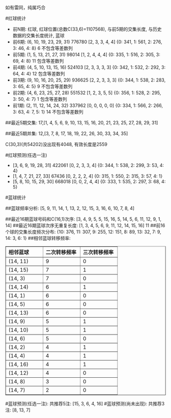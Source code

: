 <!-- 
.. title: 双色球2011106期(2011-09-11)数据分析报告
.. slug: slott-2011106-2011-09-11-report
.. date: 2011-09-12 08:00:00 UTC+08:00
.. tags: Lottery
.. link: 
.. description: 
.. type: text
-->

如有雷同，纯属巧合

<!-- TEASER_END-->

#红球统计

- 前N期: 红球, 红球位置(总数C(33,6)=1107568), 与前5期的交集长度, 与历史数据的交集长度统计, 蓝球
- 前6期: (6, 10, 19, 23, 29, 31) 776780 [2, 3, 3, 4, 4] {0: 341, 1: 561, 2: 276, 3: 46, 4: 8} 6 不包含等差数列
- 前5期: (1, 5, 13, 21, 27, 31) 98014 [1, 2, 4, 4, 4] {0: 335, 1: 516, 2: 305, 3: 69, 4: 8} 11 包含等差数列
- 前4期: (4, 5, 10, 13, 15, 16) 524103 [2, 3, 3, 3, 3] {0: 342, 1: 532, 2: 292, 3: 64, 4: 4} 12 包含等差数列
- 前3期: (9, 10, 16, 20, 25, 29) 936625 [2, 2, 3, 3, 3] {0: 344, 1: 538, 2: 283, 3: 65, 4: 5} 9 不包含等差数列
- 前2期: (4, 6, 23, 25, 27, 28) 551532 [1, 2, 3, 5, 5] {0: 356, 1: 528, 2: 295, 3: 50, 4: 7} 1 包含等差数列
- 前1期: (2, 11, 12, 14, 24, 32) 337962 [0, 0, 0, 0, 0] {0: 334, 1: 566, 2: 266, 3: 63, 4: 7, 5: 1} 14 不包含等差数列

##最近5期交集:
17,[1, 4, 5, 6, 9, 10, 13, 15, 16, 20, 21, 23, 25, 27, 28, 29, 31]

##最近5期并集:
12,[3, 7, 8, 17, 18, 19, 22, 26, 30, 33, 34, 35]

C(30,3)(共54202)没出现有4048, 
有效长度是2559

#红球预测(任选一注)

- [3, 6, 9, 19, 28, 31] 422061 [0, 2, 3, 3, 4] {0: 344, 1: 538, 2: 299, 3: 53, 4: 4}
- [1, 4, 7, 21, 27, 33] 67436 [0, 2, 2, 2, 4] {0: 315, 1: 550, 2: 315, 3: 57, 4: 1}
- [5, 8, 10, 15, 29, 30] 668018 [0, 0, 2, 4, 4] {0: 333, 1: 535, 2: 297, 3: 68, 4: 5}

#蓝球统计

##蓝球频率分析:
[5, 9, 11, 14, 1, 13, 2, 12, 15, 3, 16, 6, 10, 7, 8, 4]

##最近16期蓝球号码和C(16,1)次序:
[3, 4, 9, 5, 5, 15, 16, 5, 14, 5, 6, 11, 12, 9, 1, 14]
##最近16期蓝球次序无重复长度:
[1, 3, 4, 5, 6, 9, 11, 12, 14, 15, 16] 11
##前16个球的交集长度频次分布:
{10: 376, 11: 307, 9: 255, 12: 151, 8: 89, 13: 32, 7: 9, 14: 3, 6: 1}
##相邻蓝球转移频率:
<table border="1" class="table table-striped dataframe">
  <thead>
    <tr style="text-align: left;">
      <th style="min-width: 100px;">相邻蓝球</th>
      <th style="min-width: 100px;">二次转移频率</th>
      <th style="min-width: 100px;">三次转移频率</th>
    </tr>
  </thead>
  <tbody>
    <tr>
      <td> (14, 11)</td>
      <td> 9</td>
      <td> 0</td>
    </tr>
    <tr>
      <td> (14, 15)</td>
      <td> 7</td>
      <td> 1</td>
    </tr>
    <tr>
      <td>  (14, 3)</td>
      <td> 7</td>
      <td> 0</td>
    </tr>
    <tr>
      <td> (14, 14)</td>
      <td> 6</td>
      <td> 1</td>
    </tr>
    <tr>
      <td>  (14, 1)</td>
      <td> 6</td>
      <td> 0</td>
    </tr>
    <tr>
      <td>  (14, 5)</td>
      <td> 6</td>
      <td> 0</td>
    </tr>
    <tr>
      <td> (14, 13)</td>
      <td> 6</td>
      <td> 0</td>
    </tr>
    <tr>
      <td>  (14, 9)</td>
      <td> 5</td>
      <td> 1</td>
    </tr>
    <tr>
      <td> (14, 10)</td>
      <td> 5</td>
      <td> 1</td>
    </tr>
    <tr>
      <td>  (14, 6)</td>
      <td> 5</td>
      <td> 0</td>
    </tr>
    <tr>
      <td>  (14, 2)</td>
      <td> 4</td>
      <td> 1</td>
    </tr>
    <tr>
      <td>  (14, 4)</td>
      <td> 4</td>
      <td> 1</td>
    </tr>
    <tr>
      <td> (14, 16)</td>
      <td> 4</td>
      <td> 1</td>
    </tr>
    <tr>
      <td> (14, 12)</td>
      <td> 4</td>
      <td> 0</td>
    </tr>
    <tr>
      <td>  (14, 8)</td>
      <td> 3</td>
      <td> 0</td>
    </tr>
    <tr>
      <td>  (14, 7)</td>
      <td> 2</td>
      <td> 0</td>
    </tr>
  </tbody>
</table>
#蓝球预测(任选一注):
共推荐5注: [15, 3, 6, 4, 16]
#蓝球预测(尚未出现):
共推荐3注: [8, 13, 7]

